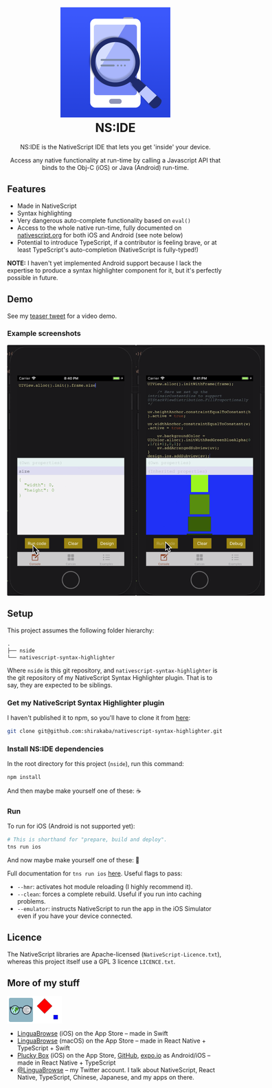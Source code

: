 <h1 align=center>
    <a href="https://github.com/shirakaba/nside/blob/master/app/App_Resources/iOS/Assets.xcassets/AppIcon.appiconset/icon-1024.png" title="NS:IDE">
        <img alt="NS:IDE" src="/app/App_Resources/iOS/Assets.xcassets/AppIcon.appiconset/icon-1024.png" height="256" />
    </a>
    <br>
    NS:IDE
</h1>

<p align=center>NS:IDE is the NativeScript IDE that lets you get 'inside' your device.</p>
<p align=center>Access any native functionality at run-time by calling a Javascript API that binds to the Obj-C (iOS) or Java (Android) run-time.</p>

## Features

* Made in NativeScript
* Syntax highlighting
* Very dangerous auto-complete functionality based on `eval()`
* Access to the whole native run-time, fully documented on [nativescript.org](https://www.nativescript.org) for both iOS and Android (see note below)
* Potential to introduce TypeScript, if a contributor is feeling brave, or at least TypeScript's auto-completion (NativeScript is fully-typed!)

**NOTE:** I haven't yet implemented Android support because I lack the expertise to produce a syntax highlighter component for it, but it's perfectly possible in future.

## Demo

See my [teaser tweet](https://twitter.com/LinguaBrowse/status/1069531994336436224) for a video demo.

### Example screenshots

<div style="display: flex; width: 100%;">
    <img alt="auto-complete" src="/example-images/auto-complete.png" width="300px" </img>
    <img alt="native manipulation" src="/example-images/native-manipulation.png" width="300px"</img>
</div>

## Setup

This project assumes the following folder hierarchy:

```
.
├── nside
└── nativescript-syntax-highlighter
```

Where `nside` is this git repository, and `nativescript-syntax-highlighter` is the git repository of my NativeScript Syntax Highlighter plugin. That is to say, they are expected to be siblings.

### Get my NativeScript Syntax Highlighter plugin

I haven't published it to npm, so you'll have to clone it from [here](https://github.com/shirakaba/nativescript-syntax-highlighter):

```sh
git clone git@github.com:shirakaba/nativescript-syntax-highlighter.git
```

### Install NS:IDE dependencies

In the root directory for this project (`nside`), run this command:

```sh
npm install
```

And then maybe make yourself one of these: ☕️

### Run 

To run for iOS (Android is not supported yet):

```sh
# This is shorthand for "prepare, build and deploy".
tns run ios
```

And now maybe make yourself one of these: 🍵

Full documentation for `tns run ios` [here](https://docs.nativescript.org/tooling/docs-cli/project/testing/run-ios). Useful flags to pass:

* `--hmr`: activates hot module reloading (I highly recommend it).
* `--clean`: forces a complete rebuild. Useful if you run into caching problems.
* `--emulator`: instructs NativeScript to run the app in the iOS Simulator even if you have your device connected.

## Licence

The NativeScript libraries are Apache-licensed (`NativeScript-Licence.txt`), whereas this project itself use a GPL 3 licence `LICENCE.txt`.

## More of my stuff

<div style="display: flex;">
    <img src="/readme_img/LinguaBrowse.PNG" width="64px"</img>
    <img src="/readme_img/TheBox.PNG" width="64px"</img>
</div>

* [LinguaBrowse](https://itunes.apple.com/us/app/linguabrowse/id1281350165?ls=1&mt=8) (iOS) on the App Store – made in Swift
* [LinguaBrowse](https://itunes.apple.com/gb/app/linguabrowse/id1422884180?mt=12) (macOS) on the App Store – made in React Native + TypeScript + Swift
* [Plucky Box](https://itunes.apple.com/us/app/plucky-box/id1375337845?ls=1&mt=8) (iOS) on the App Store, [GitHub](https://github.com/shirakaba/react-native-typescript-2d-game), [expo.io](https://expo.io/@bottledlogic/the-box) as Android/iOS – made in React Native + TypeScript
* [@LinguaBrowse](https://twitter.com/LinguaBrowse) – my Twitter account. I talk about NativeScript, React Native, TypeScript, Chinese, Japanese, and my apps on there.
